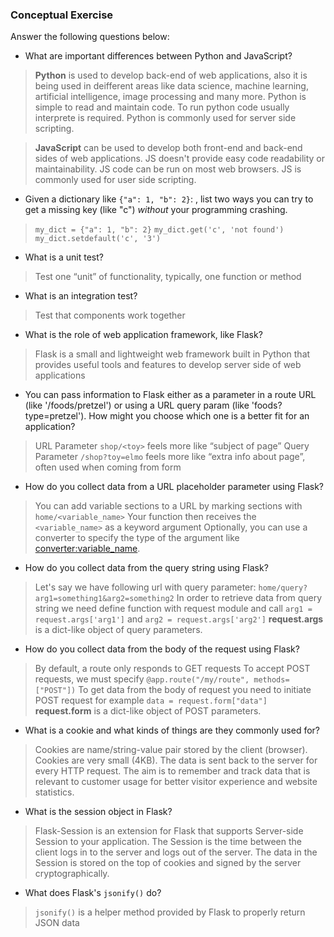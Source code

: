 ### Conceptual Exercise

Answer the following questions below:

- What are important differences between Python and JavaScript?
> **Python** is used to develop back-end of web applications, also it is being used in deifferent areas like data science, machine learning, artificial intelligence, image processing and many more. Python is simple to read and maintain code. To run python code usually interprete is required. Python is commonly used for server side scripting.

> **JavaScript** can be used to develop both front-end and back-end sides of web applications. JS doesn't provide easy code readability or maintainability. JS code can be run on most web browsers. JS is commonly used for user side scripting.


- Given a dictionary like ``{"a": 1, "b": 2}``: , list two ways you
  can try to get a missing key (like "c") *without* your programming
  crashing.

> `my_dict = {"a": 1, "b": 2}`
> `my_dict.get('c', 'not found')`
> `my_dict.setdefault('c', '3')`

- What is a unit test?

> Test one “unit” of functionality, typically, one function or method

- What is an integration test?

> Test that components work together

- What is the role of web application framework, like Flask?

> Flask is a small and lightweight web framework built in Python that provides useful tools and features to develop server side of web applications

- You can pass information to Flask either as a parameter in a route URL
  (like '/foods/pretzel') or using a URL query param (like
  'foods?type=pretzel'). How might you choose which one is a better fit
  for an application?

> URL Parameter `shop/<toy>` feels more like “subject of page”
> Query Parameter `/shop?toy=elmo` feels more like “extra info about page”, often used when coming from form

- How do you collect data from a URL placeholder parameter using Flask?

> You can add variable sections to a URL by marking sections with `home/<variable_name>`
> Your function then receives the `<variable_name>` as a keyword argument
> Optionally, you can use a converter to specify the type of the argument like <converter:variable_name>.

- How do you collect data from the query string using Flask?

> Let's say we have following url with query parameter: `home/query?arg1=something1&arg2=something2`
> In order to retrieve data from query string we need define function with request module and call `arg1 = request.args['arg1']` and `arg2 = request.args['arg2']`
> **request.args** is a dict-like object of query parameters.

- How do you collect data from the body of the request using Flask?

> By default, a route only responds to GET requests
> To accept POST requests, we must specify `@app.route("/my/route", methods=["POST"])`
> To get data from the body of request you need to initiate POST request for example `data = request.form["data"]`
> **request.form** is a dict-like object of POST parameters.

- What is a cookie and what kinds of things are they commonly used for?

> Cookies are name/string-value pair stored by the client (browser). Cookies are very small (4KB). The data is sent back to the server for every HTTP request. The aim is to remember and track data that is relevant to customer usage for better visitor experience and website statistics.

- What is the session object in Flask?

> Flask-Session is an extension for Flask that supports Server-side Session to your application. The Session is the time between the client logs in to the server and logs out of the server. The data in the Session is stored on the top of cookies and signed by the server cryptographically.

- What does Flask's `jsonify()` do?

> `jsonify()` is a helper method provided by Flask to properly return JSON data